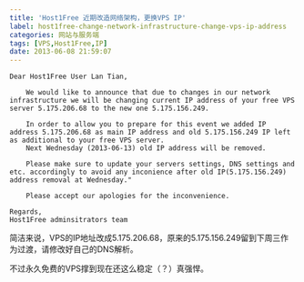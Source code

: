 ```yaml
---
title: 'Host1Free 近期改造网络架构，更换VPS IP'
label: host1free-change-network-infrastructure-change-vps-ip-address
categories: 网站与服务端
tags: [VPS,Host1Free,IP]
date: 2013-06-08 21:59:07
---
```


    Dear Host1Free User Lan Tian,

        We would like to announce that due to changes in our network infrastructure we will be changing current IP address of your free VPS server 5.175.206.68 to the new one 5.175.156.249.

        In order to allow you to prepare for this event we added IP address 5.175.206.68 as main IP address and old 5.175.156.249 IP left as additional to your free VPS server.
        Next Wednesday (2013-06-13) old IP address will be removed.

        Please make sure to update your servers settings, DNS settings and etc. accordingly to avoid any inconience after old IP(5.175.156.249) address removal at Wednesday."

        Please accept our apologies for the inconvenience.

    Regards,
    Host1Free adminsitrators team

简洁来说，VPS的IP地址改成5.175.206.68，原来的5.175.156.249留到下周三作为过渡，请修改好自己的DNS解析。

不过永久免费的VPS撑到现在还这么稳定（？）真强悍。
